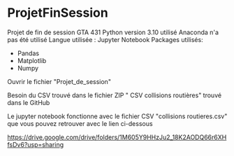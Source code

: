 # ProjetFinSession
Projet de fin de session GTA 431
Python version 3.10 utilisé
Anaconda n'a pas été utilisé
Langue utilisée : Jupyter Notebook
Packages utilisés:
- Pandas
- Matplotlib
- Numpy

Ouvrir le fichier "Projet_de_session"

Besoin du CSV trouvé dans le fichier ZIP " CSV collisions routières" trouvé dans le GitHub

Le jupyter notebook fonctionne avec le fichier CSV "collisions routieres.csv" que vous pouvez retrouver avec le lien ci-dessous

https://drive.google.com/drive/folders/1M605Y9HHzJu2_18K2AODQ66r6XHfsDv6?usp=sharing
